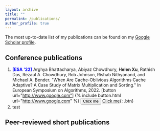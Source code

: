 ```yaml
---
layout: archive
title: ""
permalink: /publications/
author_profile: true
---
```


The most up-to-date list of my publications can be found on my [Google Scholar profile](https://scholar.google.com/citations?user=ZcguQt4AAAAJ&hl=en).

## Conference publications

1. <span style="color:blue">**[ESA '22]**</span> Arghya Bhattacharya, Abiyaz Chowdhury, **Helen
    Xu**, Rathish Das, Rezaul A. Chowdhury, Rob Johnson, Rishab Nithyanand, and
  Michael A. Bender. "When Are Cache-Oblivious Algorithms Cache Adaptive? A
  Case Study of Matrix Multiplication and Sorting." In European Symposium on Algorithms, 2022.
[button url="http://www.google.com"]
{% include button.html url="http://www.google.com" %}
<button name="button" onclick="http://www.google.com">Click me</button>
[Click me](http://www.google.com){: .btn}
2. test

## Peer-reviewed short publications



